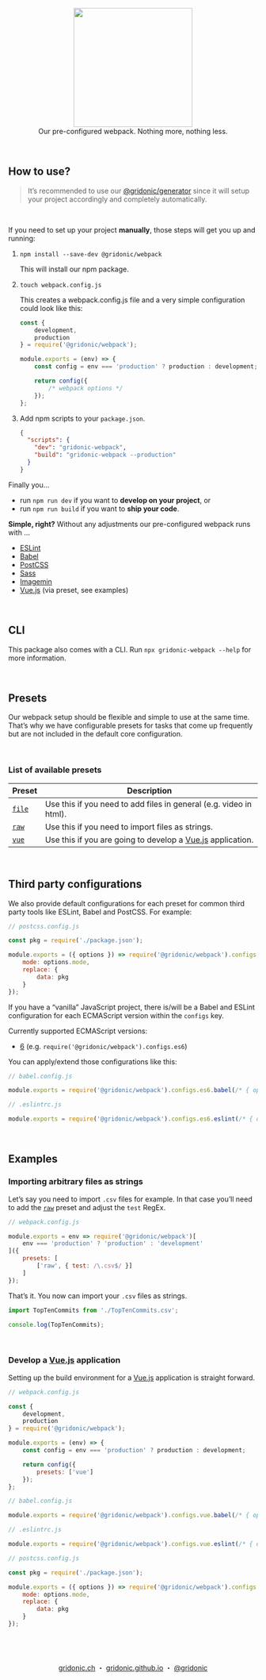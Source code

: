 <p align="center">
  <img width="240" src="https://gridonic.github.io/assets/images/logos/webpack.svg"><br>
  Our pre-configured webpack. Nothing more, nothing less.
</p>

<br>

## How to use?

> It’s recommended to use our [@gridonic/generator](https://github.com/gridonic/generator) since it will setup your project accordingly and completely automatically.
<br>

If you need to set up your project **manually**, those steps will get you up and running:

1. `npm install --save-dev @gridonic/webpack`  
    
    This will install our npm package.
    
2. `touch webpack.config.js`
    
    This creates a webpack.config.js file and a very simple configuration could look like this:
    
    ```js
    const {
        development,
        production
    } = require('@gridonic/webpack');

    module.exports = (env) => {
        const config = env === 'production' ? production : development;

        return config({
            /* webpack options */
        });
    };
    ```
    
3. Add npm scripts to your `package.json`.

    ```json
    {
      "scripts": {
        "dev": "gridonic-webpack",
        "build": "gridonic-webpack --production"
      }
    }
    ``` 

Finally you…

- run `npm run dev` if you want to **develop on your project**, or 
- run `npm run build` if you want to **ship your code**.

**Simple, right?** Without any adjustments our pre-configured webpack runs with …

- [ESLint]
- [Babel]
- [PostCSS]
- [Sass]
- [Imagemin]
- [Vue.js] (via preset, see examples)

<br>

## CLI

This package also comes with a CLI. Run `npx gridonic-webpack --help` for more information.

<br>

## Presets

Our webpack setup should be flexible and simple to use at the same time. That’s why we have configurable presets for tasks that come up frequently but are not included in the default core configuration.

<br>

### List of available presets

| Preset | Description |
| -------- | -------- |
| [`file`] | Use this if you need to add files in general (e.g. video in html). |
| [`raw`] | Use this if you need to import files as strings. |
| [`vue`] | Use this if you are going to develop a [Vue.js] application. |


<br>

## Third party configurations

We also provide default configurations for each preset for common third party tools like ESLint, Babel and PostCSS. For example:

```js
// postcss.config.js

const pkg = require('./package.json');

module.exports = ({ options }) => require('@gridonic/webpack').configs.postcss({
    mode: options.mode,
    replace: {
        data: pkg
    }
});
```

If you have a “vanilla” JavaScript project, there is/will be a Babel and ESLint configuration for each ECMAScript version within the `configs` key.

Currently supported ECMAScript versions:

- [6](https://www.ecma-international.org/ecma-262/6.0/index.html) (e.g. `require('@gridonic/webpack').configs.es6`)

You can apply/extend those configurations like this:

```js
// babel.config.js

module.exports = require('@gridonic/webpack').configs.es6.babel(/* { options } */);
```

```js
// .eslintrc.js

module.exports = require('@gridonic/webpack').configs.es6.eslint(/* { options } */);
```

<br>

## Examples

### Importing arbitrary files as strings

Let’s say you need to import `.csv` files for example. In that case you’ll need to add the [`raw`] preset and adjust the `test` RegEx.

```js
// webpack.config.js

module.exports = env => require('@gridonic/webpack')[
    env === 'production' ? 'production' : 'development'
]({
    presets: [
        ['raw', { test: /\.csv$/ }]
    ]
});
```

That’s it. You now can import your `.csv` files as strings.

```js
import TopTenCommits from './TopTenCommits.csv';

console.log(TopTenCommits);
```

<br>

### Develop a [Vue.js] application

Setting up the build environment for a [Vue.js] application is straight forward.

```js
// webpack.config.js

const {
    development,
    production
} = require('@gridonic/webpack');

module.exports = (env) => {
    const config = env === 'production' ? production : development;

    return config({
        presets: ['vue']
    });
};
```

```js
// babel.config.js

module.exports = require('@gridonic/webpack').configs.vue.babel(/* { options } */);
```

```js
// .eslintrc.js

module.exports = require('@gridonic/webpack').configs.vue.eslint(/* { options } */);
```

```js
// postcss.config.js

const pkg = require('./package.json');

module.exports = ({ options }) => require('@gridonic/webpack').configs.postcss({
    mode: options.mode,
    replace: {
        data: pkg
    }
});
```

<br>

#  
<p align="center">
  <a href="https://gridonic.ch">gridonic.ch</a> ・
  <a href="https://gridonic.github.io">gridonic.github.io</a> ・
  <a href="https://twitter.com/gridonic">@gridonic</a>
</p>


[`file`]: ./src/presets/file.js
[`raw`]: ./src/presets/raw.js
[`vue`]: ./src/presets/vue.js

[Vue.js]: https://vuejs.org/
[ESLint]: https://eslint.org/
[Babel]: https://babeljs.io/
[PostCSS]: https://postcss.org/
[Sass]: https://sass-lang.com/
[Imagemin]: https://github.com/imagemin/imagemin
